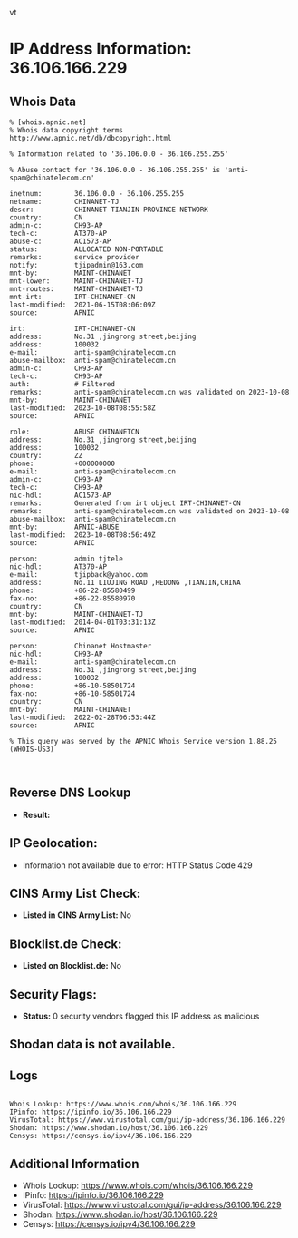 vt
# IP Address Information: 36.106.166.229

## Whois Data
```
% [whois.apnic.net]
% Whois data copyright terms    http://www.apnic.net/db/dbcopyright.html

% Information related to '36.106.0.0 - 36.106.255.255'

% Abuse contact for '36.106.0.0 - 36.106.255.255' is 'anti-spam@chinatelecom.cn'

inetnum:        36.106.0.0 - 36.106.255.255
netname:        CHINANET-TJ
descr:          CHINANET TIANJIN PROVINCE NETWORK
country:        CN
admin-c:        CH93-AP
tech-c:         AT370-AP
abuse-c:        AC1573-AP
status:         ALLOCATED NON-PORTABLE
remarks:        service provider
notify:         tjipadmin@163.com
mnt-by:         MAINT-CHINANET
mnt-lower:      MAINT-CHINANET-TJ
mnt-routes:     MAINT-CHINANET-TJ
mnt-irt:        IRT-CHINANET-CN
last-modified:  2021-06-15T08:06:09Z
source:         APNIC

irt:            IRT-CHINANET-CN
address:        No.31 ,jingrong street,beijing
address:        100032
e-mail:         anti-spam@chinatelecom.cn
abuse-mailbox:  anti-spam@chinatelecom.cn
admin-c:        CH93-AP
tech-c:         CH93-AP
auth:           # Filtered
remarks:        anti-spam@chinatelecom.cn was validated on 2023-10-08
mnt-by:         MAINT-CHINANET
last-modified:  2023-10-08T08:55:58Z
source:         APNIC

role:           ABUSE CHINANETCN
address:        No.31 ,jingrong street,beijing
address:        100032
country:        ZZ
phone:          +000000000
e-mail:         anti-spam@chinatelecom.cn
admin-c:        CH93-AP
tech-c:         CH93-AP
nic-hdl:        AC1573-AP
remarks:        Generated from irt object IRT-CHINANET-CN
remarks:        anti-spam@chinatelecom.cn was validated on 2023-10-08
abuse-mailbox:  anti-spam@chinatelecom.cn
mnt-by:         APNIC-ABUSE
last-modified:  2023-10-08T08:56:49Z
source:         APNIC

person:         admin tjtele
nic-hdl:        AT370-AP
e-mail:         tjipback@yahoo.com
address:        No.11 LIUJING ROAD ,HEDONG ,TIANJIN,CHINA
phone:          +86-22-85580499
fax-no:         +86-22-85580970
country:        CN
mnt-by:         MAINT-CHINANET-TJ
last-modified:  2014-04-01T03:31:13Z
source:         APNIC

person:         Chinanet Hostmaster
nic-hdl:        CH93-AP
e-mail:         anti-spam@chinatelecom.cn
address:        No.31 ,jingrong street,beijing
address:        100032
phone:          +86-10-58501724
fax-no:         +86-10-58501724
country:        CN
mnt-by:         MAINT-CHINANET
last-modified:  2022-02-28T06:53:44Z
source:         APNIC

% This query was served by the APNIC Whois Service version 1.88.25 (WHOIS-US3)



```
## Reverse DNS Lookup
- **Result:** 

## IP Geolocation:
- Information not available due to error: HTTP Status Code 429

## CINS Army List Check:
- **Listed in CINS Army List:** 
No

## Blocklist.de Check:
- **Listed on Blocklist.de:** 
No

## Security Flags:
- **Status:** 0 security vendors flagged this IP address as malicious

## Shodan data is not available.

## Logs
```

Whois Lookup: https://www.whois.com/whois/36.106.166.229
IPinfo: https://ipinfo.io/36.106.166.229
VirusTotal: https://www.virustotal.com/gui/ip-address/36.106.166.229
Shodan: https://www.shodan.io/host/36.106.166.229
Censys: https://censys.io/ipv4/36.106.166.229

```
## Additional Information
- Whois Lookup: https://www.whois.com/whois/36.106.166.229
- IPinfo: https://ipinfo.io/36.106.166.229
- VirusTotal: https://www.virustotal.com/gui/ip-address/36.106.166.229
- Shodan: https://www.shodan.io/host/36.106.166.229
- Censys: https://censys.io/ipv4/36.106.166.229

